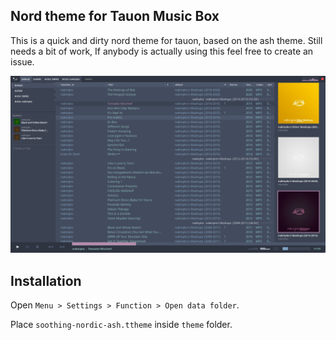 ## Nord theme for Tauon Music Box

This is a quick and dirty nord theme for tauon, based on the ash theme.
Still needs a bit of work, If anybody is actually using this feel free to create an issue.

![preview](soothing-nordic-ash.png)

## Installation
Open `Menu > Settings > Function > Open data folder`.

Place `soothing-nordic-ash.ttheme` inside `theme` folder.
